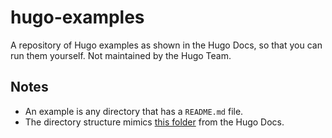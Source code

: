 # hugo-examples

A repository of Hugo examples as shown in the Hugo Docs, so that you can run them yourself. Not maintained by the Hugo Team.

## Notes

* An example is any directory that has a `README.md` file.
* The directory structure mimics [this folder](https://github.com/gohugoio/hugoDocs/tree/master/content/en) from the Hugo Docs.
